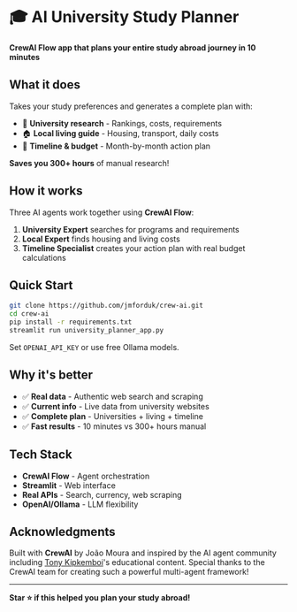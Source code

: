# 🎓 AI University Study Planner

**CrewAI Flow app that plans your entire study abroad journey in 10 minutes**

## What it does

Takes your study preferences and generates a complete plan with:
- 🎯 **University research** - Rankings, costs, requirements  
- 🏠 **Local living guide** - Housing, transport, daily costs
- 📅 **Timeline & budget** - Month-by-month action plan

**Saves you 300+ hours** of manual research!

## How it works

Three AI agents work together using **CrewAI Flow**:

1. **University Expert** searches for programs and requirements
2. **Local Expert** finds housing and living costs  
3. **Timeline Specialist** creates your action plan with real budget calculations

## Quick Start

```bash
git clone https://github.com/jmforduk/crew-ai.git
cd crew-ai
pip install -r requirements.txt
streamlit run university_planner_app.py
```

Set `OPENAI_API_KEY` or use free Ollama models.

## Why it's better

- ✅ **Real data** - Authentic web search and scraping
- ✅ **Current info** - Live data from university websites  
- ✅ **Complete plan** - Universities + living + timeline
- ✅ **Fast results** - 10 minutes vs 300+ hours manual

## Tech Stack

- **CrewAI Flow** - Agent orchestration
- **Streamlit** - Web interface
- **Real APIs** - Search, currency, web scraping
- **OpenAI/Ollama** - LLM flexibility

## Acknowledgments

Built with **CrewAI** by João Moura and inspired by the AI agent community including [Tony Kipkemboi](https://www.tonykipkemboi.com/)'s educational content. Special thanks to the CrewAI team for creating such a powerful multi-agent framework!

---

**Star ⭐ if this helped you plan your study abroad!**
